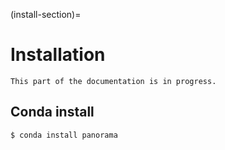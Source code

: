 (install-section)=
# Installation
```{warning}
This part of the documentation is in progress.
```
## Conda install

```console
$ conda install panorama
```